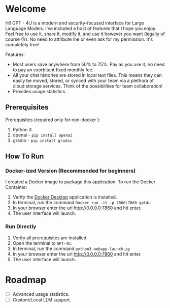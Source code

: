 # Welcome
Hi! GPT - 4U is a modern and security-focused interface for Large Language Models. I've included a host of features that I hope you enjoy. Feel free to use it, share it, modify it, and use it however you want (legally of course 😘). No need to attribute me or even ask for my permission. It's completely free! 

Features:
- Most users save anywhere from 50% to 75%. Pay as you use it, no need to pay an exorbitant fixed monthly fee.
- All your chat histories are stored in local text files. This means they can easily be moved, stored, or synced with your team via a plethora of cloud storage services. Think of the possibilities for team collaboration!
- Provides usage statistics.

## Prerequisites
Prerequisites (required only for non-docker ):
1. Python 3
2. openai - `pip install openai`
3. gradio - `pip install gradio`

## How To Run
### Docker-ized Version (Recommended for beginners)
I created a Docker image to package this application. To run the Docker Container:
1. Verify the [Docker Desktop](https://www.docker.com/products/docker-desktop/) application is installed.
2. In terminal, run the command `Docker run -it -p 7860:7868 gpt4u`
3. In your browser enter the url http://0.0.0.0:7860 and hit enter.
4. The user interface will launch.

### Run Directly
1. Verify all prerequisites are installed.
2. Open the terminal to `GPT-4U`.
3. In terminal, run the command `python3 webapp-launch.py`
4. In your browser enter the url http://0.0.0.0:7860 and hit enter.
5. The user interface will launch.

# Roadmap
- [ ] Advanced usage statistics.
- [ ] Custom/Local LLM support.
